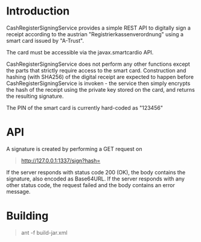 # Introduction

CashRegisterSigningService provides a simple REST API to digitally sign
a receipt according to the austrian "Registrierkassenverordnung" using
a smart card issued by "A-Trust".

The card must be accessible via the javax.smartcardio API.

CashRegisterSigningService does not perform any other functions except
the parts that strictly require access to the smart card. Construction
and hashing (with SHA256) of the digital receipt are expected to happen
before CashRegisterSigningService is invoken - the service then simply
encrypts the hash of the receipt using the private key stored on the card,
and returns the resulting signature.

The PIN of the smart card is currently hard-coded as "123456"

# API

A signature is created by performing a GET request on

> http://127.0.0.1:1337/sign?hash=<base64url-encoded sha256 hash>

If the server responds with status code 200 (OK), the body contains the
signature, also encoded as Base64URL. If the server responds with
any other status code, the request failed and the body contains an error
message.

# Building

> ant -f build-jar.xml 
